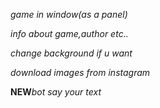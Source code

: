 *game in window(as a panel)*

*info about game,author etc..*

*change background if u want*

*download images from instagram*

<strong>NEW</strong>*bot say your text*